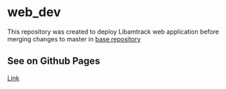 # web_dev

This repository was created to deploy Libamtrack web application before merging changes to master in [base repository](https://github.com/libamtrack/web) 

## See on Github Pages

[Link](https://libamtrack.github.io/web_dev/)
